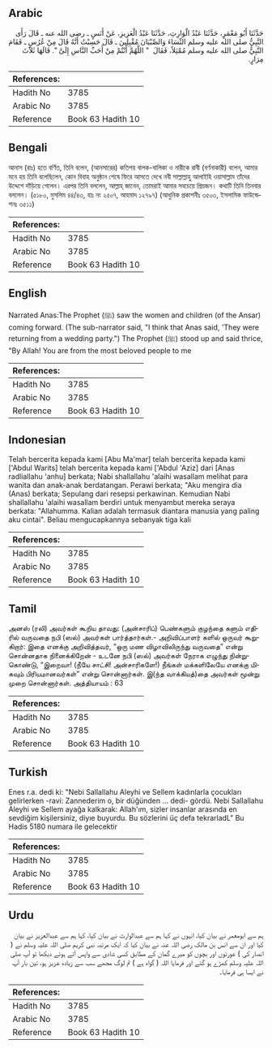 ## Arabic


<div dir="rtl" lang="ar" style={{fontSize:'larger',backgroundColor:'#f8f9fa',padding:20}}>
حَدَّثَنَا أَبُو مَعْمَرٍ، حَدَّثَنَا عَبْدُ الْوَارِثِ، حَدَّثَنَا عَبْدُ الْعَزِيزِ، عَنْ أَنَسٍ ـ رضى الله عنه ـ قَالَ رَأَى النَّبِيُّ صلى الله عليه وسلم النِّسَاءَ وَالصِّبْيَانَ مُقْبِلِينَ ـ قَالَ حَسِبْتُ أَنَّهُ قَالَ مِنْ عُرُسٍ ـ فَقَامَ النَّبِيُّ صلى الله عليه وسلم مُمْثِلاً، فَقَالَ ‏ "‏ اللَّهُمَّ أَنْتُمْ مِنْ أَحَبِّ النَّاسِ إِلَىَّ ‏"‏‏.‏ قَالَهَا ثَلاَثَ مِرَارٍ‏.‏
</div>
<div style={{backgroundColor:'#f8f9fa',padding:20, marginBottom: 10}}><table> <thead> <tr> <th>References:</th> <th></th> </tr> </thead> <tbody><tr><td>Hadith No</td><td>3785</td></tr><tr><td>Arabic No</td><td>3785</td></tr><tr><td>Reference</td><td>Book 63 Hadith 10</td></tr></tbody></table></div>

## Bengali


<div dir="ltr" lang="bn" style={{fontSize:'larger',backgroundColor:'#f8f9fa',padding:20}}>
আনাস (রাঃ) হতে বর্ণিত, তিনি বলেন, (আনসারের) কতিপয় বালক-বালিকা ও নারীকে রাবী (বর্ণনাকারী) বলেন, আমার মনে হয় তিনি বলেছিলেন, কোন বিবাহ অনুষ্ঠান শেষে ফিরে আসতে দেখে নবী সাল্লাল্লাহু আলাইহি ওয়াসাল্লাম তাঁদের উদ্দেশে দাঁড়িয়ে গেলেন। এরপর তিনি বললেন, আল্লাহ্ জানেন, তোমরাই আমার সবচেয়ে প্রিয়জন। কথাটি তিনি তিনবার বললেন। (৫১৮০, মুসলিম ৪৪/৪৩, হাঃ নং ২৫০৭, আহমাদ ১২৭৯৭) (আধুনিক প্রকাশনীঃ ৩৫০৩, ইসলামিক ফাউন্ডেশনঃ ৩৫১১)
</div>
<div style={{backgroundColor:'#f8f9fa',padding:20, marginBottom: 10}}><table> <thead> <tr> <th>References:</th> <th></th> </tr> </thead> <tbody><tr><td>Hadith No</td><td>3785</td></tr><tr><td>Arabic No</td><td>3785</td></tr><tr><td>Reference</td><td>Book 63 Hadith 10</td></tr></tbody></table></div>

## English


<div dir="ltr" lang="en" style={{fontSize:'larger',backgroundColor:'#f8f9fa',padding:20}}>
Narrated Anas:The Prophet (ﷺ) saw the women and children (of the Ansar) coming forward. (The sub-narrator said, "I think that Anas said, 'They were returning from a wedding party.") The Prophet (ﷺ) stood up and said thrice, "By Allah! You are from the most beloved people to me
</div>
<div style={{backgroundColor:'#f8f9fa',padding:20, marginBottom: 10}}><table> <thead> <tr> <th>References:</th> <th></th> </tr> </thead> <tbody><tr><td>Hadith No</td><td>3785</td></tr><tr><td>Arabic No</td><td>3785</td></tr><tr><td>Reference</td><td>Book 63 Hadith 10</td></tr></tbody></table></div>

## Indonesian


<div dir="ltr" lang="id" style={{fontSize:'larger',backgroundColor:'#f8f9fa',padding:20}}>
Telah bercerita kepada kami [Abu Ma'mar] telah bercerita kepada kami ['Abdul Warits] telah bercerita kepada kami ['Abdul 'Aziz] dari [Anas radliallahu 'anhu] berkata; Nabi shallallahu 'alaihi wasallam melihat para wanita dan anak-anak berdatangan. Perawi berkata; "Aku mengira dia (Anas) berkata; Sepulang dari resepsi perkawinan. Kemudian Nabi shallallahu 'alaihi wasallam berdiri untuk menyambut mereka seraya berkata: "Allahumma. Kalian adalah termasuk diantara manusia yang paling aku cintai". Beliau mengucapkannya sebanyak tiga kali
</div>
<div style={{backgroundColor:'#f8f9fa',padding:20, marginBottom: 10}}><table> <thead> <tr> <th>References:</th> <th></th> </tr> </thead> <tbody><tr><td>Hadith No</td><td>3785</td></tr><tr><td>Arabic No</td><td>3785</td></tr><tr><td>Reference</td><td>Book 63 Hadith 10</td></tr></tbody></table></div>

## Tamil


<div dir="ltr" lang="ta" style={{fontSize:'larger',backgroundColor:'#f8f9fa',padding:20}}>
அனஸ் (ரலி) அவர்கள் கூறிய தாவது: (அன்சாரிப்) பெண்களும் குழந்தை களும் எதிரில் வருவதை நபி (ஸல்) அவர்கள் பார்த்தார்கள்.- அறிவிப்பாளர் களில் ஒருவர் கூறுகிறார்: இதை எனக்கு அறிவித்தவர், “ஒரு மண விழாவிலிருந்து வருவதை” என்று சொன்னதாக நினைக்கிறேன் - உடனே நபி (ஸல்) அவர்கள் நேராக எழுந்து நின்றுகொண்டு, “இறைவா! (நீயே சாட்சி! அன்சாரிகளே!) நீங்கள் மக்களிலேயே எனக்கு மிகவும் பிரியமானவர்கள்” என்று சொன்னார்கள். இ(ந்த வாக்கியத்)தை அவர்கள் மூன்று முறை சொன்னார்கள். அத்தியாயம் : 63
</div>
<div style={{backgroundColor:'#f8f9fa',padding:20, marginBottom: 10}}><table> <thead> <tr> <th>References:</th> <th></th> </tr> </thead> <tbody><tr><td>Hadith No</td><td>3785</td></tr><tr><td>Arabic No</td><td>3785</td></tr><tr><td>Reference</td><td>Book 63 Hadith 10</td></tr></tbody></table></div>

## Turkish


<div dir="ltr" lang="tr" style={{fontSize:'larger',backgroundColor:'#f8f9fa',padding:20}}>
Enes r.a. dedi ki: "Nebi Sallallahu Aleyhi ve Sellem kadınlarla çocukları gelirlerken -ravi: Zannederim o, bir düğünden ... dedi- gördü. Nebi Sallallahu Aleyhi ve Sellem ayağa kalkarak: Allah'ım, sizler insanlar arasında en sevdiğim kişilersiniz, diyıe buyurdu. Bu sözlerini üç defa tekrarladL" Bu Hadis 5180 numara ile gelecektir
</div>
<div style={{backgroundColor:'#f8f9fa',padding:20, marginBottom: 10}}><table> <thead> <tr> <th>References:</th> <th></th> </tr> </thead> <tbody><tr><td>Hadith No</td><td>3785</td></tr><tr><td>Arabic No</td><td>3785</td></tr><tr><td>Reference</td><td>Book 63 Hadith 10</td></tr></tbody></table></div>

## Urdu


<div dir="rtl" lang="ur" style={{fontSize:'larger',backgroundColor:'#f8f9fa',padding:20}}>
ہم سے ابومعمر نے بیان کیا، انہوں نے کہا ہم سے عبدالوارث نے بیان کیا، کہا ہم سے عبدالعزیز نے بیان کیا اور ان سے انس بن مالک رضی اللہ عنہ نے بیان کیا کہ ایک مرتبہ نبی کریم صلی اللہ علیہ وسلم نے ( انصار کی ) عورتوں اور بچوں کو میرے گمان کے مطابق کسی شادی سے واپس آتے ہوئے دیکھا تو آپ صلی اللہ علیہ وسلم کھڑے ہو گئے اور فرمایا اللہ ( گواہ ہے ) تم لوگ مجھے سب سے زیادہ عزیز ہو، تین بار آپ نے ایسا ہی فرمایا۔
</div>
<div style={{backgroundColor:'#f8f9fa',padding:20, marginBottom: 10}}><table> <thead> <tr> <th>References:</th> <th></th> </tr> </thead> <tbody><tr><td>Hadith No</td><td>3785</td></tr><tr><td>Arabic No</td><td>3785</td></tr><tr><td>Reference</td><td>Book 63 Hadith 10</td></tr></tbody></table></div>
